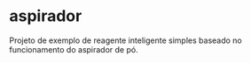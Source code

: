 # aspirador
Projeto de exemplo de reagente inteligente simples baseado no funcionamento do aspirador de pó.
